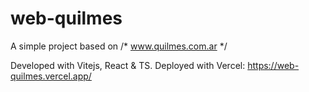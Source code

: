 # web-quilmes

A simple project based on /*  www.quilmes.com.ar  */

Developed with Vitejs, React & TS. Deployed with Vercel: https://web-quilmes.vercel.app/
